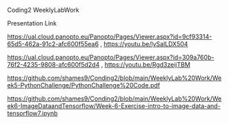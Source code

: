 Coding2 WeeklyLabWork

Presentation Link

https://ual.cloud.panopto.eu/Panopto/Pages/Viewer.aspx?id=9cf93314-65d5-462a-91c2-afc600f55ea6 , https://youtu.be/lySalLDX504

https://ual.cloud.panopto.eu/Panopto/Pages/Viewer.aspx?id=309a760b-76f2-4235-9808-afc600f5d2d4 , https://youtu.be/Rgd3zeijTBM

https://github.com/shames9/Conding2/blob/main/WeeklyLab%20Work/Week5-PythonChallenge/PythonChallenge%20Code.pdf

https://github.com/shames9/Conding2/blob/main/WeeklyLab%20Work/Week6-ImageDataandTensorflow/Week-6-Exercise-intro-to-image-data-and-tensorflow7.ipynb
